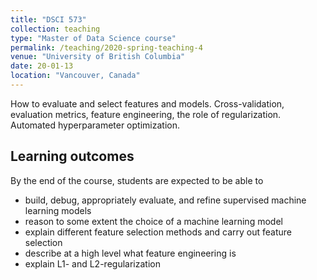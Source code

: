 ```yaml
---
title: "DSCI 573"
collection: teaching
type: "Master of Data Science course"
permalink: /teaching/2020-spring-teaching-4
venue: "University of British Columbia"
date: 20-01-13
location: "Vancouver, Canada"
---
```

How to evaluate and select features and models. Cross-validation, evaluation metrics, feature engineering, the role of regularization. Automated hyperparameter optimization.

## Learning outcomes

By the end of the course, students are expected to be able to

- build, debug, appropriately evaluate, and refine supervised machine learning models
- reason to some extent the choice of a machine learning model
- explain different feature selection methods and carry out feature selection
- describe at a high level what feature engineering is
- explain L1- and L2-regularization
